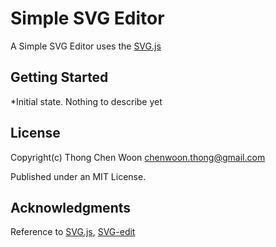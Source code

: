 # Simple SVG Editor

A Simple SVG Editor uses the [SVG.js](https://svgjs.com)

## Getting Started

*Initial state. Nothing to describe yet

## License

Copyright(c) 
Thong Chen Woon chenwoon.thong@gmail.com

Published under an MIT License.

## Acknowledgments

Reference to [SVG.js](https://svgjs.com), [SVG-edit](https://code.google.com/archive/p/svg-edit)